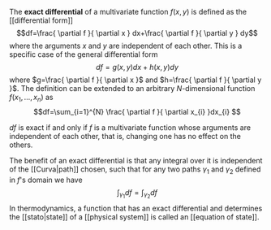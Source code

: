 The **exact differential** of a multivariate function $f(x,y)$ is defined as the [[differential form]]
$$df=\frac{ \partial f }{ \partial x } dx+\frac{ \partial f }{ \partial y } dy$$
where the arguments $x$ and $y$ are independent of each other. This is a specific case of the general differential form
$$df=g(x,y)dx+h(x,y)dy$$
where $g=\frac{ \partial f }{ \partial x }$ and $h=\frac{ \partial f }{ \partial y }$. The definition can be extended to an arbitrary $N$-dimensional function $f(x_{1},\ldots,x_{n})$ as
$$df=\sum_{i=1}^{N} \frac{ \partial f }{ \partial x_{i} }dx_{i} $$


$df$ is exact if and only if $f$ is a multivariate function whose arguments are independent of each other, that is, changing one has no effect on the others.

The benefit of an exact differential is that any integral over it is independent of the [[Curva|path]] chosen, such that for any two paths $\gamma_{1}$ and $\gamma_{2}$ defined in $f$'s domain we have
$$\int_{\gamma_{1}}df=\int_{\gamma_{2}}df$$
In thermodynamics, a function that has an exact differential and determines the [[stato|state]] of a [[physical system]] is called an [[equation of state]].